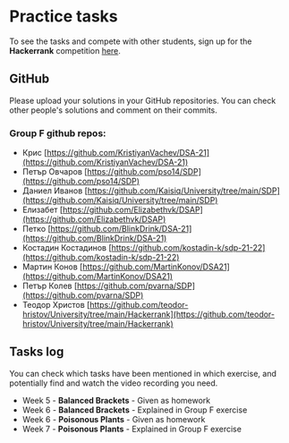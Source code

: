 
# Practice tasks

To see the tasks and compete with other students,  sign up for the **Hackerrank** competition [here](https://www.hackerrank.com/fmi-sdp-f).

## GitHub
Please upload your solutions in your GitHub repositories. You can check other people's solutions and comment on their commits. 

### Group F github repos:
* Крис [https://github.com/KristiyanVachev/DSA-21](https://github.com/KristiyanVachev/DSA-21)
* Петър Овчаров  [https://github.com/pso14/SDP](https://github.com/pso14/SDP)
* Даниел Иванов [https://github.com/Kaisiq/University/tree/main/SDP](https://github.com/Kaisiq/University/tree/main/SDP)
* Елизабет [https://github.com/Elizabethvk/DSAP](https://github.com/Elizabethvk/DSAP)
* Петко [https://github.com/BlinkDrink/DSA-21](https://github.com/BlinkDrink/DSA-21)
* Костадин Костадинов [https://github.com/kostadin-k/sdp-21-22](https://github.com/kostadin-k/sdp-21-22)
* Мартин Конов [https://github.com/MartinKonov/DSA21](https://github.com/MartinKonov/DSA21)
* Петър Колев [https://github.com/pvarna/SDP](https://github.com/pvarna/SDP)
* Теодор Христов [https://github.com/teodor-hristov/University/tree/main/Hackerrank](https://github.com/teodor-hristov/University/tree/main/Hackerrank)

## Tasks log
You can check which tasks have been mentioned in which exercise, and potentially find and watch the video recording you need.  

* Week 5 - **Balanced Brackets** - Given as homework
* Week 6 - **Balanced Brackets** - Explained in Group F exercise
* Week 6 - **Poisonous Plants** - Given as homework
* Week 7 - **Poisonous Plants** - Explained in Group F exercise
